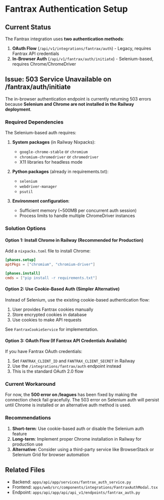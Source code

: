 # Fantrax Authentication Setup

## Current Status

The Fantrax integration uses **two authentication methods**:

1. **OAuth Flow** (`/api/v1/integrations/fantrax/auth`) - Legacy, requires Fantrax API credentials
2. **In-Browser Auth** (`/api/v1/fantrax/auth/initiate`) - Selenium-based, requires Chrome/ChromeDriver

## Issue: 503 Service Unavailable on /fantrax/auth/initiate

The in-browser authentication endpoint is currently returning 503 errors because **Selenium and Chrome are not installed in the Railway deployment**.

### Required Dependencies

The Selenium-based auth requires:

1. **System packages** (in Railway Nixpacks):
   - `google-chrome-stable` or `chromium`
   - `chromium-chromedriver` or `chromedriver`
   - X11 libraries for headless mode

2. **Python packages** (already in requirements.txt):
   - `selenium`
   - `webdriver-manager`
   - `psutil`

3. **Environment configuration**:
   - Sufficient memory (~500MB per concurrent auth session)
   - Process limits to handle multiple ChromeDriver instances

### Solution Options

#### Option 1: Install Chrome in Railway (Recommended for Production)

Add a `nixpacks.toml` file to install Chrome:

```toml
[phases.setup]
aptPkgs = ["chromium", "chromium-driver"]

[phases.install]
cmds = ["pip install -r requirements.txt"]
```

#### Option 2: Use Cookie-Based Auth (Simpler Alternative)

Instead of Selenium, use the existing cookie-based authentication flow:

1. User provides Fantrax cookies manually
2. Store encrypted cookies in database
3. Use cookies to make API requests

See `FantraxCookieService` for implementation.

#### Option 3: OAuth Flow (If Fantrax API Credentials Available)

If you have Fantrax OAuth credentials:

1. Set `FANTRAX_CLIENT_ID` and `FANTRAX_CLIENT_SECRET` in Railway
2. Use the `/integrations/fantrax/auth` endpoint instead
3. This is the standard OAuth 2.0 flow

### Current Workaround

For now, the **500 error on /leagues** has been fixed by making the connection check fail gracefully. The 503 error on Selenium auth will persist until Chrome is installed or an alternative auth method is used.

### Recommendations

1. **Short-term**: Use cookie-based auth or disable the Selenium auth feature
2. **Long-term**: Implement proper Chrome installation in Railway for production use
3. **Alternative**: Consider using a third-party service like BrowserStack or Selenium Grid for browser automation

## Related Files

- Backend: `apps/api/app/services/fantrax_auth_service.py`
- Frontend: `apps/web/src/components/integrations/FantraxAuthModal.tsx`
- Endpoint: `apps/api/app/api/api_v1/endpoints/fantrax_auth.py`
